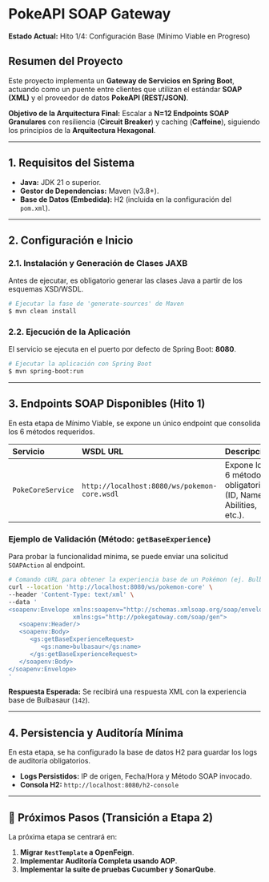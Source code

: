 # PokeAPI SOAP Gateway

**Estado Actual:** Hito 1/4: Configuración Base (Mínimo Viable en Progreso)

## Resumen del Proyecto

Este proyecto implementa un **Gateway de Servicios en Spring Boot**, actuando como un puente entre clientes que utilizan el estándar **SOAP (XML)** y el proveedor de datos **PokeAPI (REST/JSON)**.

**Objetivo de la Arquitectura Final:** Escalar a **N=12 Endpoints SOAP Granulares** con resiliencia (**Circuit Breaker**) y caching (**Caffeine**), siguiendo los principios de la **Arquitectura Hexagonal**.

---

## 1. Requisitos del Sistema

- **Java:** JDK 21 o superior.
- **Gestor de Dependencias:** Maven (v3.8+).
- **Base de Datos (Embedida):** H2 (incluida en la configuración del `pom.xml`).

---

## 2. Configuración e Inicio

### 2.1. Instalación y Generación de Clases JAXB

Antes de ejecutar, es obligatorio generar las clases Java a partir de los esquemas XSD/WSDL.

```bash
# Ejecutar la fase de 'generate-sources' de Maven
$ mvn clean install
```

### 2.2. Ejecución de la Aplicación

El servicio se ejecuta en el puerto por defecto de Spring Boot: **8080**.

```bash
# Ejecutar la aplicación con Spring Boot
$ mvn spring-boot:run
```

---

## 3. Endpoints SOAP Disponibles (Hito 1)

En esta etapa de Mínimo Viable, se expone un único endpoint que consolida los 6 métodos requeridos.

| Servicio | WSDL URL | Descripción |
| :--- | :--- | :--- |
| `PokeCoreService` | `http://localhost:8080/ws/pokemon-core.wsdl` | Expone los 6 métodos obligatorios (ID, Name, Abilities, etc.). |

### Ejemplo de Validación (Método: `getBaseExperience`)

Para probar la funcionalidad mínima, se puede enviar una solicitud `SOAPAction` al endpoint.

```bash
# Comando cURL para obtener la experiencia base de un Pokémon (ej. Bulbasaur)
curl --location 'http://localhost:8080/ws/pokemon-core' \
--header 'Content-Type: text/xml' \
--data '
<soapenv:Envelope xmlns:soapenv="http://schemas.xmlsoap.org/soap/envelope/"
                  xmlns:gs="http://pokegateway.com/soap/gen">
   <soapenv:Header/>
   <soapenv:Body>
      <gs:getBaseExperienceRequest>
         <gs:name>bulbasaur</gs:name>
      </gs:getBaseExperienceRequest>
   </soapenv:Body>
</soapenv:Envelope>
'
```

**Respuesta Esperada:** Se recibirá una respuesta XML con la experiencia base de Bulbasaur (`142`).

---

## 4. Persistencia y Auditoría Mínima

En esta etapa, se ha configurado la base de datos H2 para guardar los logs de auditoría obligatorios.

- **Logs Persistidos:** IP de origen, Fecha/Hora y Método SOAP invocado.
- **Consola H2:** `http://localhost:8080/h2-console`

---

## 🚧 Próximos Pasos (Transición a Etapa 2)

La próxima etapa se centrará en:

1.  **Migrar `RestTemplate` a OpenFeign**.
2.  **Implementar Auditoría Completa usando AOP**.
3.  **Implementar la suite de pruebas Cucumber y SonarQube**.